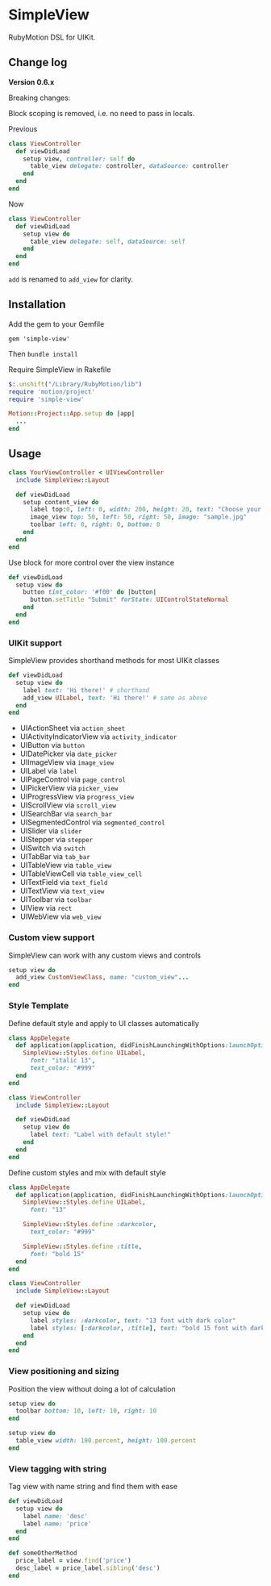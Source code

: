 # SimpleView

RubyMotion DSL for UIKit.

## Change log

__Version 0.6.x__

Breaking changes:

Block scoping is removed, i.e. no need to pass in locals.

Previous
````ruby
class ViewController
  def viewDidLoad
    setup view, controller: self do
      table_view delegate: controller, dataSource: controller
    end
  end
end
````

Now
````ruby
class ViewController
  def viewDidLoad
    setup view do
      table_view delegate: self, dataSource: self
    end
  end
end
````

`add` is renamed to `add_view` for clarity.

## Installation

Add the gem to your Gemfile

`gem 'simple-view'`

Then `bundle install`

Require SimpleView in Rakefile

```ruby
$:.unshift("/Library/RubyMotion/lib")
require 'motion/project'
require 'simple-view'

Motion::Project::App.setup do |app|
  ...
end

```

## Usage

````ruby
class YourViewController < UIViewController
  include SimpleView::Layout

  def viewDidLoad
    setup content_view do
      label top:0, left: 0, width: 200, height: 20, text: "Choose your lucky word", text_color: "#eee"
      image_view top: 50, left: 50, right: 50, image: "sample.jpg"
      toolbar left: 0, right: 0, bottom: 0
    end
  end
end
````

Use block for more control over the view instance

````ruby
def viewDidLoad
  setup view do
    button tint_color: '#f00' do |button|
      button.setTitle "Submit" forState: UIControlStateNormal
    end
  end
end
````

### UIKit support

SimpleView provides shorthand methods for most UIKit classes

````ruby
def viewDidLoad
  setup view do
    label text: 'Hi there!' # shorthand
    add_view UILabel, text: 'Hi there!' # same as above
  end
end
````

- UIActionSheet via `action_sheet`
- UIActivityIndicatorView via `activity_indicator`
- UIButton via `button`
- UIDatePicker via `date_picker`
- UIImageView via `image_view`
- UILabel via `label`
- UIPageControl via `page_control`
- UIPickerView via `picker_view`
- UIProgressView via `progress_view`
- UIScrollView via `scroll_view`
- UISearchBar via `search_bar`
- UISegmentedControl via `segmented_control`
- UISlider via `slider`
- UIStepper via `stepper`
- UISwitch via `switch`
- UITabBar via `tab_bar`
- UITableView via `table_view`
- UITableViewCell via `table_view_cell`
- UITextField via `text_field`
- UITextView via `text_view`
- UIToolbar via `toolbar`
- UIView via `rect`
- UIWebView via `web_view`

### Custom view support

SimpleView can work with any custom views and controls

````ruby
setup view do
  add_view CustomViewClass, name: "custom_view"...
end
````

### Style Template

Define default style and apply to UI classes automatically

````ruby
class AppDelegate
  def application(application, didFinishLaunchingWithOptions:launchOptions)
    SimpleView::Styles.define UILabel,
      font: "italic 13",
      text_color: "#999"
  end
end

class ViewController
  include SimpleView::Layout

  def viewDidLoad
    setup view do
      label text: "Label with default style!"
    end
  end
end
````

Define custom styles and mix with default style

````ruby
class AppDelegate
  def application(application, didFinishLaunchingWithOptions:launchOptions)
    SimpleView::Styles.define UILabel,
      font: "13"

    SimpleView::Styles.define :darkcolor,
      text_color: "#999"

    SimpleView::Styles.define :title,
      font: "bold 15"
  end
end

class ViewController
  include SimpleView::Layout

  def viewDidLoad
    setup view do
      label styles: :darkcolor, text: "13 font with dark color"
      label styles: [:darkcolor, :title], text: "bold 15 font with dark color"
    end
  end
end
````

### View positioning and sizing

Position the view without doing a lot of calculation

````ruby
setup view do
  toolbar bottom: 10, left: 10, right: 10
end
````

````ruby
setup view do
  table_view width: 100.percent, height: 100.percent
end
````

### View tagging with string

Tag view with name string and find them with ease

````ruby
def viewDidLoad
  setup view do
    label name: 'desc'
    label name: 'price'
  end
end

def someOtherMethod
  price_label = view.find('price')
  desc_label = price_label.sibling('desc')
end
````